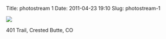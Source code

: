 Title: photostream 1
Date: 2011-04-23 19:10
Slug: photostream-1

[![](http://martinfowler.com/photos/1.jpg)](http://martinfowler.com/photos/1.html)

</p>

</p>

401 Trail, Crested Butte, CO

</p>

